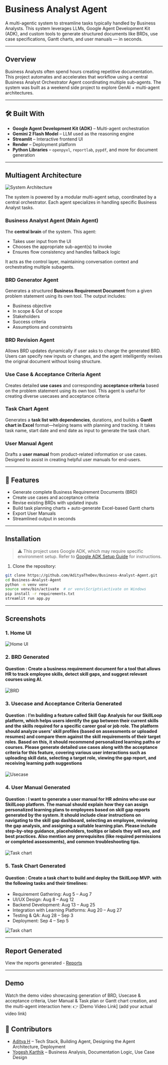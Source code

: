 # Business Analyst Agent 

A multi-agentic system to streamline tasks typically handled by Business Analysts. 
This system leverages LLMs, Google Agent Development Kit (ADK), and custom tools to generate structured documents like BRDs, use case specifications, Gantt charts, and user manuals — in seconds.

---

## Overview

Business Analysts often spend hours creating repetitive documentation. This project automates and accelerates that workflow using a central Business Analyst Orchestrator Agent coordinating multiple sub-agents.
The system was built as a weekend side project to explore GenAI + multi-agent architectures.

---

## 🛠️ Built With

- **Google Agent Development Kit (ADK)** – Multi-agent orchestration  
- **Gemini 2 Flash Model** – LLM used as the reasoning engine  
- **Streamlit** – Interactive frontend UI  
- **Render** – Deployment platform  
- **Python Libraries** – `openpyxl`, `reportlab`, `pypdf`, and more for document generation

---

##  Multiagent Architecture

![System Architecture](Architecture.drawio.png)

The system is powered by a modular multi-agent setup, coordinated by a central orchestrator. Each agent specializes in handling specific Business Analyst tasks.

###  Business Analyst Agent (Main Agent)
The **central brain** of the system. This agent:
- Takes user input from the UI
- Chooses the appropriate sub-agent(s) to invoke
- Ensures flow consistency and handles fallback logic

It acts as the control layer, maintaining conversation context and orchestrating multiple subagents.


###  BRD Generator Agent
Generates a structured **Business Requirement Document** from a given problem statement using its own tool. The output includes:
- Business objective
- In scope & Out of scope
- Stakeholders  
- Success criteria  
- Assumptions and constraints  

### BRD Revision Agent
Allows BRD updates dynamically if user asks to change the generated BRD. Users can specify new inputs or changes, and the agent intelligently revises the original document without losing structure.

### Use Case & Acceptance Criteria Agent
Creates detailed **use cases** and corresponding **acceptance criteria** based on the problem statement using its own tool. This agent is useful for creating diverse usecases and acceptance criteria


### Task Chart Agent
Generates a **task list with dependencies**, durations, and builds a **Gantt chart in Excel** format—helping teams with planning and tracking. It takes task name, start date and end date as input to generate the task chart.

###  User Manual Agent
Drafts a **user manual** from product-related information or use cases. Designed to assist in creating helpful user manuals for end-users.

---

## 📄 Features

-  Generate complete Business Requirement Documents (BRD)
-  Create use cases and acceptance criteria
-  Revise existing BRDs with updated inputs
-  Build task planning charts + auto-generate Excel-based Gantt charts
-  Export User Manuals
-  Streamlined output in seconds

---

##  Installation

> ⚠ This project uses Google ADK, which may require specific environment setup. Refer to [Google ADK Setup Guide](https://google.github.io/adk-docs/) for instructions.

1. Clone the repository:

```bash
git clone https://github.com/AdityaTheDev/Business-Analyst-Agent.git
cd Business-Analyst-Agent
python -m venv venv
source venv/bin/activate  # or venv\Scripts\activate on Windows
pip install -r requirements.txt
streamlit run app.py
```
---

## Screenshots
### 1. Home UI

![Home UI](screenshots/home.png)
### 2. BRD Generated
#### Question :  Create a business requirement document for a tool that allows HR to track employee skills, detect skill gaps, and suggest relevant courses using AI.
![BRD](screenshots/brd_generated.png)
### 3. Usecase and Acceptance Criteria Generated
#### Question : I’m building a feature called Skill Gap Analysis for our SkillLoop platform, which helps users identify the gap between their current skills and the skills required for a specific career goal or job role. The platform should analyze users’ skill profiles (based on assessments or uploaded resumes) and compare them against the skill requirements of their target roles. Based on this, it should recommend personalized learning paths or courses. Please generate detailed use cases along with the acceptance criteria for this feature, covering various user interactions such as uploading skill data, selecting a target role, viewing the gap report, and receiving learning path suggestions
![Usecase](screenshots/usecase_generated.png)
### 4. User Manual Generated
#### Question : I want to generate a user manual for HR admins who use our SkillLoop platform. The manual should explain how they can assign personalized learning plans to employees based on skill gap reports generated by the system. It should include clear instructions on navigating to the skill gap dashboard, selecting an employee, reviewing the gap analysis, and assigning a suitable learning plan. Please include step-by-step guidance, placeholders, tooltips or labels they will see, and best practices. Also mention any prerequisites (like required permissions or completed assessments), and common troubleshooting tips.

![Task chart](screenshots/usermanual_generated.png)
### 5. Task Chart Generated
#### Question : Create a task chart to build and deploy the SkillLoop MVP. with the following tasks and their timelines:
   - Requirement Gathering: Aug 5 – Aug 7
   - UI/UX Design: Aug 8 – Aug 12
   - Backend Development: Aug 13 – Aug 25
   - Integration with Learning Platforms: Aug 20 – Aug 27
   - Testing & QA: Aug 28 – Sep 3
   - Deployment: Sep 4 – Sep 5

![Task chart](screenshots/task_chart_created.png)

---

## Report Generated
View the reports generated - [Reports](reports_generated)

---

## Demo
Watch the demo video showcasing generation of BRD, Usecase & acceptance criteria, User Manual & Task plan or Gantt chart creation, and the multi-agent interaction here:
👉 [Demo Video Link] (add your actual video link)

## 👥 Contributors

- [Aditya H](https://www.linkedin.com/in/aditya26/) – Tech Stack, Building Agent, Designing the Agent Architecture, Deployment
- [Yogesh Karthik](https://www.linkedin.com/in/yogeshkarthik/) – Business Analysis, Documentation Logic, Use Case Design

